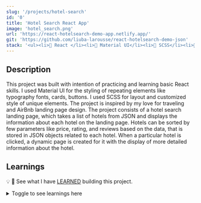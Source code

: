 ```yaml
---
slug: '/projects/hotel-search'
id: '0'
title: 'Hotel Search React App'
image: 'hotel_search.png'
url: 'https://react-hotelsearch-demo-app.netlify.app/'
git: 'https://github.com/liuba-larousse/react-hotelsearch-demo-json'
stack: '<ul><li>🧱 React </li><li>🎨 Material UI</li><li>🎨 SCSS</li><li>🚀 Netlify</li></ul>'
---
```


<!-- ## Stack

🧱 React 🎨 Material UI 🎨 SCSS 🚀 Netlify

## Features

✅ React Context

✅ React Hooks

⭐ useState

⭐ useEffect

⭐ Custom GetData Hook

✅ React Router

⭐ useParams

⭐ useHistory

⭐ Dynamic Routes

✅ Responsive

⭐ @media query

✅ Date picker

✅ Material UI

⭐ ThemeProvider and Theme customization

⭐ Typography, Cards, Buttons, Links

⭐ Icons -->

## Description

This project was built with intention of practicing and learning basic React skills. I used Material UI for the styling of repeating elements like typography fonts, cards, buttons. I used SCSS for layout and customized style of unique elements.
The project is inspired by my love for traveling and AirBnb landing page design. The project consists of a hotel search landing page, which takes a list of hotels from JSON and displays the information about each hotel on the landing page.
Hotels can be sorted by few parameters like price, rating, and reviews based on the data, that is stored in JSON objects related to each hotel. When a particular hotel is clicked, a dynamic page is created for it with the display of more detailed information about the hotel.

## Learnings

💡 📖 See what I have [LEARNED](https://github.com/liuba-larousse/react-hotelsearch-demo-json/blob/dynamic-pages/LEARNINGS.md) building this project.

<details><summary>Toggle to see learnings here</summary>

Here are some things I learned while building this website:

<br>

🌴 Topic

🥥 Tip to remember

🌿 Better code practice

📖 Reading resourses

<br>

### React

-   🌴 REACT ROUTER
    -   🥥 `history.push("./yourpage")` used inside of button as link to another page
    -   🥥 Place dynamic route before other routes. If placed under other routes dynamic route does not work.

```
   <Route path="/page/:pageId">
      <DynamicPage />
           </Route>
   <Route path="/">
            <Home/>
           </Route>
```

-   🥥 To create a dynamic route for each page use following steps

    -   Pass unique value inside the Link to dynamic page
        ` <Link to={ "page/" + page.id }`
    -   Wrap `<Page/>` component in the `<Route path="/page/:pageId">`
    -   Use `useParams()` to get params `const params = useParams()`
    -   Map thhrough the array of objects and find object that matched with pageId passed value in route params
    -   Dont forget ❗ to `parseInt(params.pageId)` as params.pageId will be returned as a string

        ```
        const selectedPage = pages.find((page) => {
        return page.id === parseInt(params.pageId);
        });
        ```

    -   📖 More on creating dynamic routes [here](https://dev.to/dsckiitdev/dynamic-pages-using-react-router-2pm)

 <br>

-   🌴 CONTEXT

    -   🥥 Wrap context provider around parent element, inside which children elements will be rendered. In this case inside `index.js` `<DataProvider><App /></DataProvider>`

    -   🥥🌿 Create Custom Hook within the context.

        ```
        function useData() {
        if (context === undefined) {
        throw new Error("useData must be used within a DataProvider");
        }
        return useContext(DataContext);
        }
        ```

        If there is no value, then we throw a helpful error message indicating that the hook is not being called within a function component that is rendered. 📖Read more [here](https://kentcdodds.com/blog/how-to-use-react-context-effectively)

<br>

-   🌴 FETCHING DATA

    -   🥥 Use `async` function when fetching data from API or JSON within `context.js`.
    -   📖 Read about fetching Hooks [here](https://www.robinwieruch.de/react-hooks-fetch-data).
    -   📖 Read about rendering data from JSN [here](https://www.pluralsight.com/guides/fetch-data-from-a-json-file-in-a-react-app) and [here](https://www.pluralsight.com/guides/fetch-data-from-a-json-file-in-a-react-app)
    -   🥥 Use `try/catch` syntax to fetch the data.
    -   📖 See try/catch use example [here](https://www.w3schools.com/java/java_try_catch.asp)

<br>

-   🥥 JSON file has to be placed in `public/` folder

-   🥥 OG meta tags are placed in the head of index.html file in `public/` folder

    ```
    <meta property="og:image" content="..." />
    <meta property="og:description" content="..." />
    <meta property="og:url" content="..." />
    ```

-   🥥 To remove Link native styling use ` <Link style={{ textDecoration: "none" }} >`

-   🥥 Use `array.sort()` function to sort array of objects by values provided.

    -   use -1 : 1 to sort values in descending order
    -   use 1 : -1 to sort values in ascending order

        ```
        function sortByReviews() {
        const sortedHotels = [...hotels].sort((a, b) =>
        a.guestReviews.total > b.guestReviews.total ? -1 : 1
        );
        return (
        sortedHotels
         );
         }
        ```

    -   📖 More about sorting arrays by property values [here](https://flaviocopes.com/how-to-sort-array-of-objects-by-property-javascript/)

     <br>

### Material UI

-   🥥🌿 In `<Typography/>` element always specify

    -   Variant applies the theme typography styles
    -   Component used for the root node

-   🥥🌿 In `<InputBase/>` element arial-label can be specified as input pros `inputProps={{ "aria-label": "search airbnb" }}`

-   🥥🌿 In `<Icon>` element use`aria-label` native prop

-   🥥 `<Avatar/>` element easy to use to create user Avatars

-   🥥 To CHANGE THEME colors

    -   Wrap parent element in `<ThemeProvider theme={theme}/>`
    -   Override new colors in theme inside the palette object

    ```
    const theme = createMuiTheme({
    palette: {
    primary: {
    main: "#f44336",
    contrastText: "#fff"
    },
    secondary: {
    main: "#ffc400",
    contrastText: "#000000"
    }}});
    ```

    <br>

### CSS

-   🥥 Center backround image with css:

    ```
    background: url("https://images.photo.jpg") center center;
    background-size: cover;
    background-repeat: no-repeat;
    ```

-   🥥 Use `object-fit: contain` for image to maintain its aspect ratio while fitting within the element’s content box

-   🥥 Grow/Shrink animation on hover with scss:

    ```
        element: {
        width: 100,
        height: 100,
        transition: transform 0.15s ease-in-out,
        &:hover: {
        transform: scale3d(1.05, 1.05, 1)
        }}
    ```

     <br>

### Netlify

-   🥥 In `package.json` add`"homepage": "./"`
-   🥥 In `netfily,toml` add `[build] publish = "build/"`
-   🥥 In Deploy Settings:
    -   ` Build command:` `CI= npm run build`
    -   ` Publish directory:` `build/`

<br>

### Other

-   🌴 README

    -   🥥 It was my first time trying to write proper clean nice `README.md`. I found it helpful to use some [templates](https://awesomeopensource.com/projects/readme)
    -   🥥 I used 🔗[markdown guide](https://www.markdownguide.org/basic-syntax/) source to learn more about basic Markdown synax.
    -   🥥 [Markdownify](https://markdownify.js.org/) is a Markdowneditor for desktop. It was of a huge help for writing syntax and preview it on desktop before pushing the code.
    -   My `Readme.md` was created based on 🔗[this template](https://github.com/othneildrew/Best-README-Template).
        Thank you @othneildrew for sharing a template.
    -   And here is a huge 🔗[List](https://github.com/matiassingers/awesome-readme) of many open sourse README templates can be used to help create your own awesome readme

     <br>

-   🌴 STORAGE
-   🥥 I use 🔗[Cloudinary](https://cloudinary.com/) for an easy storage of media files online.
